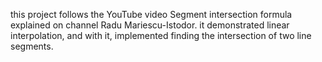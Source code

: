 this project follows the YouTube video Segment intersection formula explained
on channel Radu Mariescu-Istodor.
it demonstrated linear interpolation, and with it, implemented finding the
intersection of two line segments.
